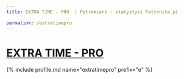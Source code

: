 ```yaml
---
title: EXTRA TIME - PRO  | Patromierz - statystyki Patronite.pl

permalink: /extratimepro
---
```


# [EXTRA TIME - PRO ](https://patronite.pl/extratimepro)

{% include profile.md name="extratimepro" prefix="e" %}
